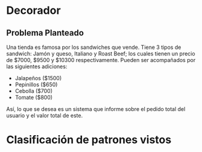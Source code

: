 # Decorador
## Problema Planteado
Una tienda es famosa por los sandwiches que vende. Tiene 3 tipos de sandwich: Jamón y queso, Italiano y Roast Beef; los cuales tienen un precio de $7000, $9500 y $10300 respectivamente. Pueden ser acompañados por las siguientes adiciones:
- Jalapeños ($1500) 
- Pepinillos ($650)
- Cebolla ($700)
- Tomate ($800)

Así, lo que se desea es un sistema que informe sobre el pedido total del usuario y el valor total de este.

# Clasificación de patrones vistos
